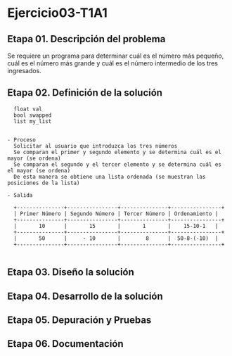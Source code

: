 # Ejercicio03-T1A1
## Etapa 01. Descripción del problema
Se requiere un programa para determinar cuál es el número más pequeño, cuál es el número más grande y cuál es el número intermedio de los tres ingresados.
## Etapa 02. Definición de la solución
~~~ Entrada
  float val
  bool swapped 
  list my_list
  
  
- Proceso
  Solicitar al usuario que introduzca los tres números
  Se comparan el primer y segundo elemento y se determina cuál es el mayor (se ordena)
  Se comparan el segundo y el tercer elemento y se determina cuál es el mayor (se ordena)
  De esta manera se obtiene una lista ordenada (se muestran las posiciones de la lista)
 
- Salida
  
  +---------------+----------------+---------------+----------------+
  | Primer Número | Segundo Número | Tercer Número | Ordenamiento |
  +---------------+----------------+---------------+----------------+
  |       10      |       15       |       1       |    15-10-1   |
  +---------------+----------------+---------------+----------------+
  |       50      |     - 10       |        8      |  50-8-(-10)  |
  +---------------+----------------+---------------+----------------+
  
   ~~~
## Etapa 03. Diseño la solución
## Etapa 04. Desarrollo de la solución
## Etapa 05. Depuración y Pruebas
## Etapa 06. Documentación
